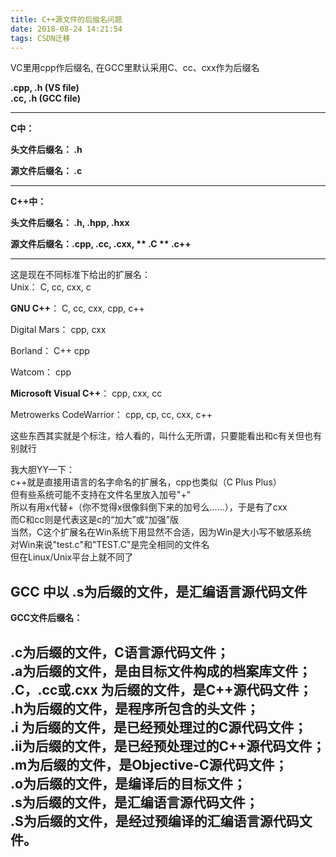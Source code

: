 ```yaml
---
title: C++源文件的后缀名问题
date: 2018-08-24 14:21:54
tags: CSDN迁移
---
```

   VC里用cpp作后缀名, 在GCC里默认采用C、cc、cxx作为后缀名

 **.cpp, .h (VS file)**  
**.cc, .h (GCC file)**

 ** **

 **C中：**

 **头文件后缀名： .h**

 **源文件后缀名： .c**

 ** **

 **C++中：**

 **头文件后缀名： .h, .hpp, .hxx**

 

 **源文件后缀名：.cpp, .cc, .cxx, ** .C ** .c++**

 ** **

 这是现在不同标准下给出的扩展名：  
 Unix： C, cc, cxx, c

 **GNU C++**： C, cc, cxx, cpp, c++

 Digital Mars： cpp, cxx

 Borland： C++ cpp

 Watcom： cpp

 **Microsoft Visual C++**： cpp, cxx, cc

 Metrowerks CodeWarrior： cpp, cp, cc, cxx, c++

 这些东西其实就是个标注，给人看的，叫什么无所谓，只要能看出和c有关但也有别就行

 我大胆YY一下：  
 c++就是直接用语言的名字命名的扩展名，cpp也类似（C Plus Plus）  
 但有些系统可能不支持在文件名里放入加号"+"  
 所以有用x代替+（你不觉得x很像斜倒下来的加号么……），于是有了cxx  
 而C和cc则是代表这是c的“加大”或“加强”版  
 当然，C这个扩展名在Win系统下用显然不合适，因为Win是大小写不敏感系统  
 对Win来说"test.c"和"TEST.C"是完全相同的文件名  
 但在Linux/Unix平台上就不同了

 GCC 中以 .s为后缀的文件，是汇编语言源代码文件  
 -----------------------------------------------------  
**GCC文件后缀名：**

 .c为后缀的文件，C语言源代码文件；   
 .a为后缀的文件，是由目标文件构成的档案库文件；   
 .C，.cc或.cxx 为后缀的文件，是C++源代码文件；   
 .h为后缀的文件，是程序所包含的头文件；   
 .i 为后缀的文件，是已经预处理过的C源代码文件；   
 .ii为后缀的文件，是已经预处理过的C++源代码文件；   
 .m为后缀的文件，是Objective-C源代码文件；   
 .o为后缀的文件，是编译后的目标文件；   
 .s为后缀的文件，是汇编语言源代码文件；   
 .S为后缀的文件，是经过预编译的汇编语言源代码文件。  
 -----------------------------------------------------

   
 